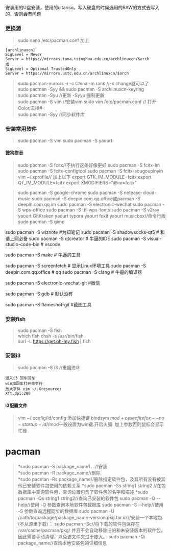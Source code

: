 
安装用的U盘安装，使用的ultariso。写入硬盘的时候选用的RAW的方式去写入的，否则会有问题
### 更换源
> sudo nano /etc/pacman.conf
> 加上 
```
[archlinuxcn]
SigLevel = Never
Server = https://mirrors.tuna.tsinghua.edu.cn/archlinuxcn/$arch
或
SigLevel = Optional TrustedOnly
Server = https://mirrors.ustc.edu.cn/archlinuxcn/$arch
```
> sudo pacman-mirrors -i -c China -m rank  //-c change就可以了  
> sudo pacman -Syy && sudo pacman -S archlinuxcn-keyring  
> sudo pacman -Syu  //更新  -Syyu 强制更新  
> sudo pacman -S vim //安装vim
> sudo vim /etc/pacman.conf // 打开Color,去掉#  
> sudo pacman -Syy  //同步软件库  


### 安装常用软件
> sudo pacman -S vim
> sudo pacman -S yaourt
#### 搜狗拼音
> sudo pacman -S fcitx//不执行这条好像更好
> sudo pacman -S fcitx-im 
> sudo pacman -S fcitx-configtool
> sudo pacman -S fcitx-sougoupinyin
> vim ~/.xprofile// 加上以下
export GTK_IM_MODULE=fcitx
export QT_IM_MODULE=fcitx
export XMODIFIERS="@im=fcitx"

> sudo pacman -S google-chrome
> sudo pacman -S netease-cloud-music
> sudo pacman -S deepin.com.qq.office或pacman -S deepin.com.qq.im
> sudo pacman -S electronic-wechat
> sudo pacman -S wps-office
> sudo pacman -S ttf-wps-fonts
> sudo pacman -S v2ray
> yaourt GitKraken
> yaourt typora
> yaourt foxit
> yaourt musicbox//命令行版
> sudo pacman -S gimp

sudo pacman -S wiznote #为知笔记
sudo pacman -S shadowsocks-qt5 # 和谐上网必备
sudo pacman -S qtcreator # 牛逼的IDE
sudo pacman -S visual-studio-code-bin # vscode

sudo pacman -S make # 牛逼的工具

sudo pacman -S screenfetch # 显示Linux环境工具
sudo pacman -S deepin.com.qq.office # qq
sudo pacman -S clang # 牛逼的编译器

sudo pacman -S electronic-wechat-git #微信

sudo pacman -S gdb # 默认没有

sudo pacman -S flameshot-git #截图工具
### 安装fish
> sudo pacman -S fish  
> which fish 
> chsh -s /usr/bin/fish  
> surl -L https://get.oh-my.fish | fish  
> 
### 安装i3
> sudo pacman -S i3  //重启进i3  
```
进入i3 回车回车
win加回车打开命令行
放大字体 vim ~/.Xresources
Xft.dpi:200
```
#### i3配置文件
> vim ~/.config/id/config
> 添加快捷键 bindsym $mod+c exec firefox --no-startup-id //$mod一般设置为win键.开启火狐. 加上参数否则鼠标会显示忙碌
> 


# pacman
> *sudo pacman -S package_name1 ...//安装  
> *sudo pacman -R package_name//删除  
> *sudo pacman -Rs package_name//删除指定软件包，及其所有没有被其他已安装软件包使用的依赖关系
> *sudo pacman -Ss string1 string2 //在包数据库中查询软件包，查询位置包含了软件包的名字和描述
> *sudo pacman -Qs string1 string2//查询已安装的软件包
> sudo pacman -Q --help//使用 -Q 参数查询本地软件包数据库
> sudo pacman -S --help//使用 -S 参数查询远程同步的数据库
> sudo pacman -U /path/to/package/package_name-version.pkg.tar.xz//安装一个本地包(不从源里下载）：
> sudo pacman -Sc//将下载的软件包保存在 /var/cache/pacman/pkg/ 并且不会自动移除旧的和未安装版本的软件包，因此需要手动清理，以免该文件夹过于庞大。
> sudo pacman -Qi package_name//查询本地安装包的详细信息